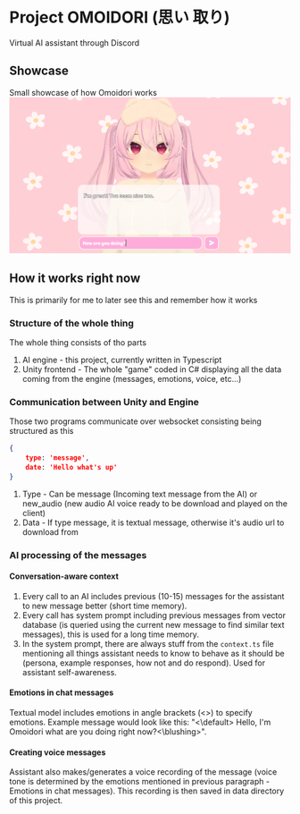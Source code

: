 # Project OMOIDORI (思い 取り)
Virtual AI assistant through Discord

## Showcase
Small showcase of how Omoidori works
![Showcase](./engine/assets/showcase.png "Showcase of the chat with omoidori")</br>

## How it works right now
This is primarily for me to later see this and remember how it works

### Structure of the whole thing
The whole thing consists of tho parts
1. AI engine - this project, currently written in Typescript
2. Unity frontend - The whole "game" coded in C# displaying all the data coming from the engine (messages, emotions, voice, etc...)

### Communication between Unity and Engine
Those two programs communicate over websocket consisting being structured as this
```json
{
    type: 'message',
    date: 'Hello what's up'
}
```
1. Type - Can be message (Incoming text message from the AI) or new_audio (new audio AI voice ready to be download and played on the client)
2. Data - If type message, it is textual message, otherwise it's audio url to download from

### AI processing of the messages

#### Conversation-aware context
1. Every call to an AI includes previous (10-15) messages for the assistant to new message better (short time memory).
2. Every call has system prompt including previous messages from vector database (is queried using the current new message to find similar text messages), this is used for a long time memory. 
3. In the system prompt, there are always stuff from the `context.ts` file mentioning all things assistant needs to know to behave as it should be (persona, example responses, how not and do respond). Used for assistant self-awareness.

#### Emotions in chat messages
Textual model includes emotions in angle brackets (<>) to specify emotions. Example message would look like this: "<\default> Hello, I'm Omoidori what are you doing right now?<\blushing>".

#### Creating voice messages
Assistant also makes/generates a voice recording of the message (voice tone is determined by the emotions mentioned in previous paragraph - Emotions in chat messages). This recording is then saved in data directory of this project.